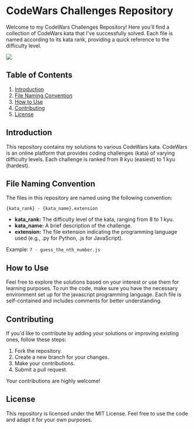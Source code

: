 # CodeWars Challenges Repository
 
Welcome to my CodeWars Challenges Repository! Here you'll find a collection of CodeWars kata that I've successfully solved. Each file is named according to its kata rank, providing a quick reference to the difficulty level.

<img src="URL:https://www.codewars.com/users/FinzyPHINZY/badges/large"/>

## Table of Contents

1. [Introduction](#introduction)
2. [File Naming Convention](#file-naming-convention)
3. [How to Use](#how-to-use)
4. [Contributing](#contributing)
5. [License](#license)

## Introduction

This repository contains my solutions to various CodeWars kata. CodeWars is an online platform that provides coding challenges (kata) of varying difficulty levels. Each challenge is ranked from 8 kyu (easiest) to 1 kyu (hardest).

## File Naming Convention

The files in this repository are named using the following convention:

```
{kata_rank} - {kata_name}.extension
```

- **kata_rank:** The difficulty level of the kata, ranging from 8 to 1 kyu.
- **kata_name:** A brief description of the challenge.
- **extension:** The file extension indicating the programming language used (e.g., .py for Python, .js for JavaScript).

Example: `7 - guess_the_nth_number.js`
 
## How to Use

Feel free to explore the solutions based on your interest or use them for learning purposes. To run the code, make sure you have the necessary environment set up for the javascript programming language. Each file is self-contained and includes comments for better understanding.

## Contributing

If you'd like to contribute by adding your solutions or improving existing ones, follow these steps:

1. Fork the repository.
2. Create a new branch for your changes.
3. Make your contributions.
4. Submit a pull request.

Your contributions are highly welcome!

## License

This repository is licensed under the MIT License. Feel free to use the code and adapt it for your own purposes.
